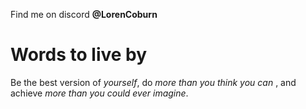 Find me on discord **@LorenCoburn**

# Words to live by
Be the best version of _yourself_, do _more than you think you can_ , and achieve _more than you could ever imagine_.



